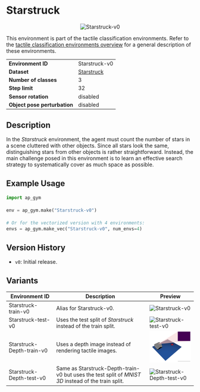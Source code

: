 # Starstruck

<p align="center"><img src="img/env/Starstruck-v0.gif" alt="Starstruck-v0" width="200px"/></p>

This environment is part of the tactile classification environments.
Refer to the [tactile classification environments overview](TactileClassificationEnv.md) for a general description of these environments.

|                              |                                         |
|------------------------------|-----------------------------------------|
| **Environment ID**           | Starstruck-v0                           |
| **Dataset**                  | [Starstruck](datasets.md#starstruck) |
| **Number of classes**        | 3                                       |
| **Step limit**               | 32                                      |
| **Sensor rotation**          | disabled                                |
| **Object pose perturbation** | disabled                                |

## Description

In the _Starstruck_ environment, the agent must count the number of stars in a scene cluttered with other objects.
Since all stars look the same, distinguishing stars from other objects is rather straightforward.
Instead, the main challenge posed in this environment is to learn an effective search strategy to systematically cover as much space as possible.

## Example Usage

```python
import ap_gym

env = ap_gym.make("Starstruck-v0")

# Or for the vectorized version with 4 environments:
envs = ap_gym.make_vec("Starstruck-v0", num_envs=4)
```

## Version History

- `v0`: Initial release.

## Variants

| Environment ID            | Description                                                                                         | Preview                                                                                        |
|---------------------------|-----------------------------------------------------------------------------------------------------|------------------------------------------------------------------------------------------------|
| Starstruck-train-v0       | Alias for Starstruck-v0.                                                                            | <img src="img/env/Starstruck-v0.gif" alt="Starstruck-v0" width="200px"/>                       |
| Starstruck-test-v0        | Uses the test split of _Starstruck_ instead of the train split.                                     | <img src="img/env/Starstruck-test-v0.gif" alt="Starstruck-test-v0" width="200px"/>             |
| Starstruck-Depth-train-v0 | Uses a depth image instead of rendering tactile images.                                             | <img src="img/env/Starstruck-Depth-v0.gif" alt="Starstruck-Depth-v0" width="200px"/>           |
| Starstruck-Depth-test-v0  | Same as Starstruck-Depth-train-v0 but uses the test split of _MNIST 3D_ instead of the train split. | <img src="img/env/Starstruck-Depth-test-v0.gif" alt="Starstruck-Depth-test-v0" width="200px"/> |
